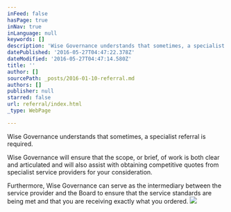 ```yaml
---
inFeed: false
hasPage: true
inNav: true
inLanguage: null
keywords: []
description: 'Wise Governance understands that sometimes, a specialist referral is required. '
datePublished: '2016-05-27T04:47:22.378Z'
dateModified: '2016-05-27T04:47:14.580Z'
title: ''
author: []
sourcePath: _posts/2016-01-10-referral.md
authors: []
publisher: null
starred: false
url: referral/index.html
_type: WebPage

---
```

Wise Governance understands that sometimes, a specialist referral is required. 

Wise Governance will ensure that the scope, or brief, of work is both clear and articulated and will also assist with obtaining competitive quotes from specialist service providers for your consideration. 

Furthermore, Wise Governance can serve as the intermediary between the service provider and the Board to ensure that the service standards are being met and that you are receiving exactly what you ordered.
![](https://s3-us-west-2.amazonaws.com/the-grid-img/p/08ef1e11ef39b872a33d21cc28a988e044aaddea.png)